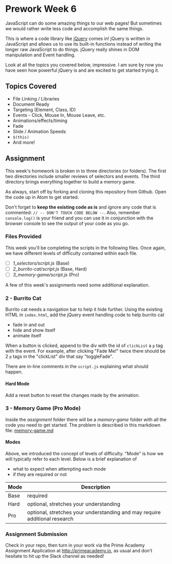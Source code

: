 # Prework Week 6

JavaScript can do some amazing things to our web pages! But sometimes we would rather write less code and accomplish the same things.

This is where a code library like [jQuery](http://www.jquery.com) comes in! jQuery is written in JavaScript and allows us to use its built-in functions instead of writing the longer raw  JavaScript to do things. jQuery really shines in DOM manipulation and Event handling.

Look at all the topics you covered below, impressive. I am sure by now you have seen how powerful jQuery is and are excited to get started trying it.

## Topics Covered
- File Linking / Libraries
- Document Ready
- Targeting (Element, Class, ID)
- Events - Click, Mouse In, Mouse Leave, etc.
- Animations/effects/timing
- Fade
- Slide / Animation Speeds
- `$(this)`
- And more!

## Assignment
This week's homework is broken in to three directories (or folders). The first two directories include smaller reviews of selectors and events. The third directory brings everything together to build a memory game.

As always, start off by forking and cloning this repository from Github. Open the code up in Atom to get started.

Don't forget to **keep the existing code as is** and ignore any code that is commented: `// -- DON'T TOUCH CODE BELOW --`. Also, remember `console.log()` is your friend and you can use it in conjunction with the browser console to see the output of your code as you go.

### Files Provided

This week you'll be completing the scripts in the following files. Once again, we have different levels of difficulty contained within each file.

- [ ] *1_selectors/script.js* (Base)
- [ ] *2_burrito-cat/script.js* (Base, Hard)
- [ ] *3_memory-game/script.js* (Pro)

A few of this week's assignments need some additional explanation.

### 2 - Burrito Cat

Burrito cat needs a navigation bar to help it hide further. Using the existing HTML in `index.html`, add the jQuery event handling code to help burrito cat

* fade in and out
* hide and show itself
* animate itself

When a button is clicked, append to the div with the id of `clickList` a `p` tag with the event. For example, after clicking "Fade Me!" twice there should be 2 `p` tags in the "clickList" div that say "toggleFade".

There are in-line comments in the `script.js` explaining what should happen.

#### Hard Mode
Add a reset button to reset the changes made by the animation.

### 3 - Memory Game (Pro Mode)
Inside the *assignment* folder there will be a *memory-game* folder with all the code you need to get started. The problem is described in this markdown file: [memory-game.md](assignment/memory-game/memory-game.md)

#### Modes

Above, we introduced the concept of levels of difficulty. "Mode" is how we will typically refer to each level. Below is a brief explanation of

* what to expect when attempting each mode
* if they are required or not

Mode | Description
---  | ---
Base | required 
Hard | optional, stretches your understanding
Pro  | optional, stretches your understanding and may require additional research

### Assignment Submission
Check in your repo, then turn in your work via the Prime Academy Assignment Application at http://primeacademy.io, as usual and don't hesitate to hit up the Slack channel as needed!
